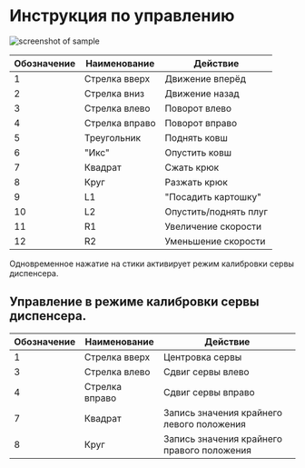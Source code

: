 # Инструкция по управлению

![screenshot of sample](https://image.ibb.co/fjPpYy/instr_agro.jpg)


Обозначение | Наименование   | Действие
------------|----------------|----------
1           | Стрелка вверх  | Движение вперёд
2           | Стрелка вниз   | Движение назад
3           | Стрелка влево  | Поворот влево
4           | Стрелка вправо | Поворот вправо
5           | Треугольник    | Поднять ковш
6           | "Икс"          | Опустить ковш
7           | Квадрат        | Сжать крюк
8           | Круг           | Разжать крюк
9           | L1             | "Посадить картошку"
10          | L2             | Опустить/поднять плуг
11          | R1             | Увеличение скорости
12          | R2             | Уменьшение скорости

Одновременное нажатие на стики активирует режим калибровки сервы диспенсера.

## Управление в режиме калибровки сервы диспенсера.

Обозначение | Наименование   | Действие
------------|----------------|----------
1           | Стрелка вверх  | Центровка сервы
3           | Стрелка влево  | Сдвиг сервы влево
4           | Стрелка вправо | Сдвиг сервы вправо
7           | Квадрат        | Запись значения крайнего левого положения
8           | Круг           | Запись значения крайнего правого положения
